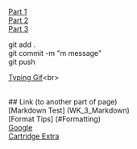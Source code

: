 [Part 1](./Part_01/Changes.md) <br>
[Part 2](./Part_02/Part_02.md) <br>
[Part 3](./Part_03/Part_03_Markdown.md) <br>

git add . <br>
git commit -m "m message" <br>
git push <br>

[Typing Gif](https://makeagif.com/gif/first-time-on-pc-after-using-typewriter-funny-video-6DyEZ_)<br>

<br> ## Link (to another part of page)
<br> [Markdown Test] (WK_3_Markdown)
 <br>
 [Format Tips] (#Formatting)<br>
 [Google](http://www.google.com/)<br>
 [Cartridge Extra](https://www.cartrigeextra.com.au/)



